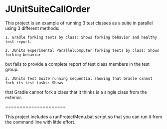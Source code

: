 JUnitSuiteCallOrder
===================

This project is an example of running 3 test classes as a suite in parallel using 3 different methods:

    1. Gradle forking tests by class: Shows forking behavior and healthy test report.

    2. JUnits experimental ParallelComputer forking tests by class: Shows forking behavior
   but fails to provide a complete report of test class members in the test group.

    3. JUnits Test Suite running sequential showing that Gradle cannot fork its test tasks: Shows
   that Gradle cannot fork a class that it thinks is a single class from the exterior.

=====================

This project includes a runProjectMenu.bat script so that you can run it from the command
line with little effort.
